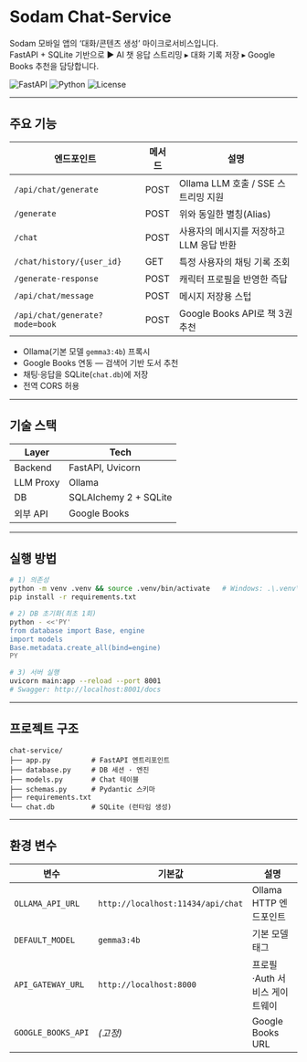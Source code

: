 # Sodam Chat-Service

Sodam 모바일 앱의 ‘대화/콘텐츠 생성’ 마이크로서비스입니다.  
FastAPI + SQLite 기반으로 ▶ AI 챗 응답 스트리밍 ▸ 대화 기록 저장 ▸ Google Books 추천을 담당합니다.

![FastAPI](https://img.shields.io/badge/FastAPI-0.111.0-009688?logo=fastapi&logoColor=white)
![Python](https://img.shields.io/badge/python-3.11-blue)
![License](https://img.shields.io/badge/license-MIT-green)

---

## 주요 기능
| 엔드포인트 | 메서드 | 설명 |
|------------|--------|------|
| `/api/chat/generate` | POST | Ollama LLM 호출 / SSE 스트리밍 지원 |
| `/generate` | POST | 위와 동일한 별칭(Alias) |
| `/chat` | POST | 사용자의 메시지를 저장하고 LLM 응답 반환 |
| `/chat/history/{user_id}` | GET | 특정 사용자의 채팅 기록 조회 |
| `/generate-response` | POST | 캐릭터 프로필을 반영한 즉답 |
| `/api/chat/message` | POST | 메시지 저장용 스텁 |
| `/api/chat/generate?mode=book` | POST | Google Books API로 책 3권 추천 |

* Ollama(기본 모델 `gemma3:4b`) 프록시  
* Google Books 연동 — 검색어 기반 도서 추천  
* 채팅·응답을 SQLite(`chat.db`)에 저장  
* 전역 CORS 허용

---

## 기술 스택
| Layer | Tech |
|-------|------|
| Backend | FastAPI, Uvicorn |
| LLM Proxy | Ollama |
| DB | SQLAlchemy 2 + SQLite |
| 외부 API | Google Books |

---

## 실행 방법

```bash
# 1) 의존성
python -m venv .venv && source .venv/bin/activate   # Windows: .\.venv\Scripts\activate
pip install -r requirements.txt

# 2) DB 초기화(최초 1회)
python - <<'PY'
from database import Base, engine
import models
Base.metadata.create_all(bind=engine)
PY

# 3) 서버 실행
uvicorn main:app --reload --port 8001
# Swagger: http://localhost:8001/docs
````

---

## 프로젝트 구조

```text
chat-service/
├── app.py          # FastAPI 엔트리포인트
├── database.py     # DB 세션 · 엔진
├── models.py       # Chat 테이블
├── schemas.py      # Pydantic 스키마
├── requirements.txt
└── chat.db         # SQLite (런타임 생성)
```

---

## 환경 변수

| 변수                 | 기본값                               | 설명                 |
| ------------------ | --------------------------------- | ------------------ |
| `OLLAMA_API_URL`   | `http://localhost:11434/api/chat` | Ollama HTTP 엔드포인트  |
| `DEFAULT_MODEL`    | `gemma3:4b`                       | 기본 모델 태그           |
| `API_GATEWAY_URL`  | `http://localhost:8000`           | 프로필·Auth 서비스 게이트웨이 |
| `GOOGLE_BOOKS_API` | *(고정)*                            | Google Books URL   |
